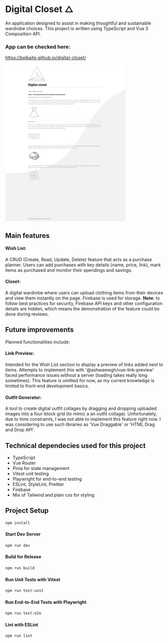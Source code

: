 # Digital Closet △

An application designed to assist in making thoughtful and sustainable wardrobe choices. This project is written using TypeScript and Vue 3 Composition API.

### App can be checked here:

https://belkaite.github.io/digital-closet/

<img src="./src/assets/images/app-preview.png" height="500">

## Main features

#### Wish List:

A CRUD (Create, Read, Update, Delete) feature that acts as a purchase planner. Users can add purchases with key details (name, price, link), mark items as purchased and monitor their spendings and savings.

#### Closet:

A digital wardrobe where users can upload clothing items from their devices and view them instantly on the page. Firebase is used for storage. **Note**: to follow best practices for security, Firebase API keys and other configuration details are hidden, which means the demonstration of the feature could be done during reviews.

## Future improvements

Planned functionalities include:

#### Link Preview:

Intended for the Wish List section to display a preview of links added next to items. Attempts to implement this with '@ashwamegh/vue-link-preview' faced performance issues without a server (loading takes really long sometimes). This feature is omitted for now, as my current knowledge is limited to front-end development basics.

#### Outfit Generator:

A tool to create digital outfit collages by dragging and dropping uploaded images into a four-block grid (to mimic a an outfit collage). Unfortunately, due to time constraints, I was not able to implement this feature right now. I was considering to use such libraries as 'Vue Draggable' or 'HTML Drag and Drop API'.

## Technical dependecies used for this project

- TypeScript
- Vue Router
- Pinia for state management
- Vitest unit testing
- Playwright for end-to-end testing
- ESLint, StyleLint, Prettier
- Firebase
- Mix of Tailwind and plain css for styling



## Project Setup
```sh
npm install
```
#### Start Dev Server
```sh
npm run dev
```
#### Build for Release
```sh
npm run build
```
#### Run Unit Tests with Vitest
```sh
npm run test:unit
```
#### Run End-to-End Tests with Playwright
```sh
npm run test:e2e
```
#### Lint with ESLint
```sh
npm run lint
```
